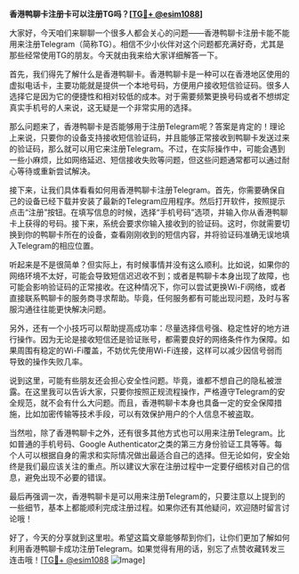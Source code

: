 **香港鸭聊卡注册卡可以注册TG吗？[[TG💪+ @esim1088](https://t.me/s/esim1088)]**

大家好，今天咱们来聊聊一个很多人都会关心的问题——香港鸭聊卡注册卡能不能用来注册Telegram（简称TG）。相信不少小伙伴对这个问题都充满好奇，尤其是那些经常使用TG的朋友。今天就由我来给大家详细解答一下。

首先，我们得先了解什么是香港鸭聊卡。香港鸭聊卡是一种可以在香港地区使用的虚拟电话卡，主要功能就是提供一个本地号码，方便用户接收短信验证码。很多人选择它是因为它的便捷性和相对较低的成本。对于需要频繁更换号码或者不想绑定真实手机号的人来说，这无疑是一个非常实用的选择。

那么问题来了，香港鸭聊卡是否能够用于注册Telegram呢？答案是肯定的！理论上来说，只要你的设备支持接收短信验证码，并且能够正常接收到鸭聊卡发送过来的验证码，那么就可以用它来注册Telegram。不过，在实际操作中，可能会遇到一些小麻烦，比如网络延迟、短信接收失败等问题，但这些问题通常都可以通过耐心等待或重新尝试解决。

接下来，让我们具体看看如何用香港鸭聊卡注册Telegram。首先，你需要确保自己的设备已经下载并安装了最新的Telegram应用程序。然后打开软件，按照提示点击“注册”按钮。在填写信息的时候，选择“手机号码”选项，并输入你从香港鸭聊卡上获得的号码。接下来，系统会要求你输入接收到的验证码。这时，你就需要切换到你的鸭聊卡所在的设备，查看刚刚收到的短信内容，并将验证码准确无误地填入Telegram的相应位置。

听起来是不是很简单？但实际上，有时候事情并没有这么顺利。比如说，如果你的网络环境不太好，可能会导致短信迟迟收不到；或者是鸭聊卡本身出现了故障，也可能会影响验证码的正常接收。在这种情况下，你可以尝试更换Wi-Fi网络，或者直接联系鸭聊卡的服务商寻求帮助。毕竟，任何服务都有可能出现问题，及时与客服沟通往往能更快解决问题。

另外，还有一个小技巧可以帮助提高成功率：尽量选择信号强、稳定性好的地方进行操作。因为无论是接收短信还是验证账号，都需要良好的网络条件作为保障。如果周围有稳定的Wi-Fi覆盖，不妨优先使用Wi-Fi连接，这样可以减少因信号弱而导致的操作失败几率。

说到这里，可能有些朋友还会担心安全性问题。毕竟，谁都不想自己的隐私被泄露。在这里我可以告诉大家，只要你按照正规流程操作，严格遵守Telegram的安全规范，就不会有什么大问题。而且，香港鸭聊卡本身也具备一定的安全保障措施，比如加密传输等技术手段，可以有效保护用户的个人信息不被盗取。

当然啦，除了香港鸭聊卡之外，还有很多其他方式也可以用来注册Telegram。比如普通的手机号码、Google Authenticator之类的第三方身份验证工具等等。每个人可以根据自身的需求和实际情况做出最适合自己的选择。但无论如何，安全始终是我们最应该关注的重点。所以建议大家在注册过程中一定要仔细核对自己的信息，避免出现不必要的错误。

最后再强调一次，香港鸭聊卡是可以用来注册Telegram的，只要注意以上提到的一些细节，基本上都能顺利完成注册过程。如果你还有其他疑问，欢迎随时留言讨论哦！

好了，今天的分享就到这里啦。希望这篇文章能够帮到你们，让你们更加了解如何利用香港鸭聊卡成功注册Telegram。如果觉得有用的话，别忘了点赞收藏转发三连击哦！[[TG💪+ @esim1088](https://t.me/s/esim1088) ![Image](https://i.postimg.cc/4NQfJmqS/Snipaste-2025-05-13-00-14-12.png)]